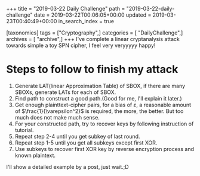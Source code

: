 +++
title = "2019-03-22 Daily Challenge"
path = "2019-03-22-daily-challenge"
date = 2019-03-22T00:06:05+00:00
updated = 2019-03-23T00:40:49+00:00
in_search_index = true

[taxonomies]
tags = ["Cryptography",]
categories = [ "DailyChallenge",]
archives = [ "archive",]
+++
I've complete a linear cryptanalysis attack towards simple a toy SPN cipher, I feel very veryyyyy happy!

<!--more-->

# Steps to follow to finish my attack

1. Generate LAT(linear Approximation Table) of SBOX, if there are many SBOXs, generate LATs for each of SBOX.
2. Find path to construct a good path.(Good for me, I'll explain it later.)
3. Get enough plainttext-cipher pairs, for a bias of $\varepsilon$, a reasonable amount of $\frac{1}{\varepsilon^2}$ is required, the more, the better. But too much does not make much sense.
4. For your constructed path, try to recover keys by following instruction of tutorial.
5. Repeat step 2-4 until you get subkey of last round.
6. Repeat step 1-5 until you get all subkeys except first XOR.
7. Use subkeys to recover first XOR key by reverse encryption process and known plaintext.

I'll show a detailed example by a post, just wait.;D